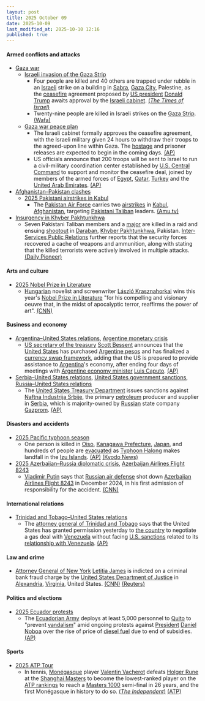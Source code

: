 ```yaml
---
layout: post
title: 2025 October 09
date: 2025-10-09
last_modified_at: 2025-10-10 12:16
published: true
---
```



#### Armed conflicts and attacks

* [Gaza war](https://en.wikipedia.org/wiki/Gaza_war "Gaza war")
  * [Israeli invasion of the Gaza Strip](https://en.wikipedia.org/wiki/Israeli_invasion_of_the_Gaza_Strip "Israeli invasion of the Gaza Strip")
    * Four people are killed and 40 others are trapped under rubble in an [Israeli](https://en.wikipedia.org/wiki/Israel "Israel") strike on a building in [Sabra](https://en.wikipedia.org/wiki/Sabra%2C_Gaza "Sabra, Gaza"), [Gaza City](https://en.wikipedia.org/wiki/Gaza_City "Gaza City"), Palestine, as the [ceasefire](https://en.wikipedia.org/wiki/Ceasefire "Ceasefire") agreement proposed by [US president](https://en.wikipedia.org/wiki/US_president "US president") [Donald Trump](https://en.wikipedia.org/wiki/Donald_Trump "Donald Trump") awaits approval by the [Israeli cabinet](https://en.wikipedia.org/wiki/Israeli_cabinet "Israeli cabinet"). [(*The Times of Israel*)](https://www.timesofisrael.com/liveblog_entry/palestinian-reports-gaza-city-strike-traps-40-under-rubble/)
    * Twenty-nine people are killed in Israeli strikes on the [Gaza Strip](https://en.wikipedia.org/wiki/Gaza_Strip "Gaza Strip"). [(Wafa)](https://english.wafa.ps/Pages/Details/163210)
  * [Gaza war peace plan](https://en.wikipedia.org/wiki/Gaza_war_peace_plan "Gaza war peace plan")
    * The Israeli cabinet formally approves the ceasefire agreement, with the Israeli military given 24 hours to withdraw their troops to the agreed-upon line within Gaza. The [hostage](https://en.wikipedia.org/wiki/Gaza_war_hostage_crisis "Gaza war hostage crisis") and prisoner releases are expected to begin in the coming days. [(AP)](https://apnews.com/article/israel-hamas-hostages-trump-peace-plan-e3d0ce091be56cc29207e566ff1603af)
    * US officials announce that 200 troops will be sent to Israel to run a civil-military coordination center established by [U.S. Central Command](https://en.wikipedia.org/wiki/U.S._Central_Command "U.S. Central Command") to support and monitor the ceasefire deal, joined by members of the armed forces of [Egypt](https://en.wikipedia.org/wiki/Egypt "Egypt"), [Qatar](https://en.wikipedia.org/wiki/Qatar "Qatar"), [Turkey](https://en.wikipedia.org/wiki/Turkey "Turkey") and the [United Arab Emirates](https://en.wikipedia.org/wiki/United_Arab_Emirates "United Arab Emirates"). [(AP)](https://apnews.com/article/mideast-gaza-israel-hamas-us-military-c19caf7b193dbb3bfaf056366f9e2369)
* [Afghanistan–Pakistan clashes](https://en.wikipedia.org/wiki/Afghanistan%E2%80%93Pakistan_clashes_%282024%E2%80%93present%29 "Afghanistan–Pakistan clashes (2024–present)")
  * [2025 Pakistani airstrikes in Kabul](https://en.wikipedia.org/wiki/2025_Pakistani_airstrikes_in_Kabul "2025 Pakistani airstrikes in Kabul")
    * The [Pakistan Air Force](https://en.wikipedia.org/wiki/Pakistan_Air_Force "Pakistan Air Force") carries two [airstrikes](https://en.wikipedia.org/wiki/Airstrike "Airstrike") in [Kabul](https://en.wikipedia.org/wiki/Kabul "Kabul"), [Afghanistan](https://en.wikipedia.org/wiki/Afghanistan "Afghanistan"), targeting [Pakistani Taliban](https://en.wikipedia.org/wiki/Pakistani_Taliban "Pakistani Taliban") leaders. [(Amu.tv)](https://amu.tv/204448/)
* [Insurgency in Khyber Pakhtunkhwa](https://en.wikipedia.org/wiki/Insurgency_in_Khyber_Pakhtunkhwa "Insurgency in Khyber Pakhtunkhwa")
  * Seven Pakistani Taliban members and a [major](https://en.wikipedia.org/wiki/Major_%28rank%29 "Major (rank)") are killed in a raid and ensuing [shootout](https://en.wikipedia.org/wiki/Shootout "Shootout") in [Daraban](https://en.wikipedia.org/wiki/Daraban_Tehsil "Daraban Tehsil"), [Khyber Pakhtunkhwa](https://en.wikipedia.org/wiki/Khyber_Pakhtunkhwa "Khyber Pakhtunkhwa"), Pakistan. [Inter-Services Public Relations](https://en.wikipedia.org/wiki/Inter-Services_Public_Relations "Inter-Services Public Relations") further reports that the security forces recovered a cache of weapons and ammunition, along with stating that the killed terrorists were actively involved in multiple attacks. [(Daily Pioneer)](https://www.dailypioneer.com/2025/world/7-ttp-terrorists-killed-in-northwest-pakistan.html)

#### Arts and culture

* [2025 Nobel Prize in Literature](https://en.wikipedia.org/wiki/2025_Nobel_Prize_in_Literature "2025 Nobel Prize in Literature")
  * [Hungarian](https://en.wikipedia.org/wiki/Hungary "Hungary") novelist and screenwriter [László Krasznahorkai](https://en.wikipedia.org/wiki/L%C3%A1szl%C3%B3_Krasznahorkai "László Krasznahorkai") wins this year's [Nobel Prize in Literature](https://en.wikipedia.org/wiki/Nobel_Prize_in_Literature "Nobel Prize in Literature") "for his compelling and visionary oeuvre that, in the midst of apocalyptic terror, reaffirms the power of art". [(CNN)](https://edition.cnn.com/2025/10/09/style/laszlo-krasznahorkai-nobel-prize-literature-intl)

#### Business and economy

* [Argentina–United States relations](https://en.wikipedia.org/wiki/Argentina%E2%80%93United_States_relations "Argentina–United States relations"), [Argentine monetary crisis](https://en.wikipedia.org/wiki/Argentine_monetary_crisis "Argentine monetary crisis")
  * [US secretary of the treasury](https://en.wikipedia.org/wiki/US_Secretary_of_the_Treasury "US Secretary of the Treasury") [Scott Bessent](https://en.wikipedia.org/wiki/Scott_Bessent "Scott Bessent") announces that the [United States](https://en.wikipedia.org/wiki/United_States "United States") has purchased [Argentine pesos](https://en.wikipedia.org/wiki/Argentine_peso "Argentine peso") and has finalized a [currency swap framework](https://en.wikipedia.org/wiki/Currency_swap "Currency swap"), adding that the US is prepared to provide assistance to [Argentina](https://en.wikipedia.org/wiki/Argentina "Argentina")'s economy, after ending four days of meetings with [Argentine economy minister](https://en.wikipedia.org/wiki/Ministry_of_Economy_%28Argentina%29 "Ministry of Economy (Argentina)") [Luis Caputo](https://en.wikipedia.org/wiki/Luis_Caputo "Luis Caputo"). [(AP)](https://apnews.com/article/trump-bessent-argentina-milei-currency-swap-7432a188e57264f0e5f6c753ddc40879)
* [Serbia–United States relations](https://en.wikipedia.org/wiki/Serbia%E2%80%93United_States_relations "Serbia–United States relations"), [United States government sanctions](https://en.wikipedia.org/wiki/United_States_government_sanctions "United States government sanctions"), [Russia–United States relations](https://en.wikipedia.org/wiki/Russia%E2%80%93United_States_relations "Russia–United States relations")
  * The [United States Treasury Department](https://en.wikipedia.org/wiki/United_States_Treasury_Department "United States Treasury Department") issues sanctions against [Naftna Industrija Srbije](https://en.wikipedia.org/wiki/Naftna_Industrija_Srbije "Naftna Industrija Srbije"), the primary [petroleum](https://en.wikipedia.org/wiki/Petroleum "Petroleum") producer and supplier in [Serbia](https://en.wikipedia.org/wiki/Serbia "Serbia"), which is majority-owned by [Russian](https://en.wikipedia.org/wiki/Russia "Russia") state company [Gazprom](https://en.wikipedia.org/wiki/Gazprom "Gazprom"). [(AP)](https://apnews.com/article/russia-us-serbia-oil-sanctions-7e84f9d0ff3eab8421c6aa90e1f27903)

#### Disasters and accidents

* [2025 Pacific typhoon season](https://en.wikipedia.org/wiki/2025_Pacific_typhoon_season "2025 Pacific typhoon season")
  * One person is killed in [Oiso](https://en.wikipedia.org/wiki/Oiso "Oiso"), [Kanagawa Prefecture](https://en.wikipedia.org/wiki/Kanagawa_Prefecture "Kanagawa Prefecture"), [Japan](https://en.wikipedia.org/wiki/Japan "Japan"), and hundreds of people are [evacuated](https://en.wikipedia.org/wiki/Emergency_evacuation "Emergency evacuation") as [Typhoon Halong](https://en.wikipedia.org/wiki/2025_Pacific_typhoon_season#Typhoon_Halong "2025 Pacific typhoon season") makes landfall in the [Izu Islands](https://en.wikipedia.org/wiki/Izu_Islands "Izu Islands"). [(AP)](https://apnews.com/article/japan-typhoon-heavy-rain-flooding-d2d631f1e521d527f12a34021ea9d138) [(Kyodo News)](https://english.kyodonews.net/articles/-/62474)
* [2025 Azerbaijan–Russia diplomatic crisis](https://en.wikipedia.org/wiki/2025_Azerbaijan%E2%80%93Russia_diplomatic_crisis "2025 Azerbaijan–Russia diplomatic crisis"), [Azerbaijan Airlines Flight 8243](https://en.wikipedia.org/wiki/Azerbaijan_Airlines_Flight_8243 "Azerbaijan Airlines Flight 8243")
  * [Vladimir Putin](https://en.wikipedia.org/wiki/Vladimir_Putin "Vladimir Putin") says that [Russian air defense](https://en.wikipedia.org/wiki/Air_Defence_Troops_of_the_Russian_Ground_Forces "Air Defence Troops of the Russian Ground Forces") shot down [Azerbaijan Airlines Flight 8243](https://en.wikipedia.org/wiki/Azerbaijan_Airlines_Flight_8243 "Azerbaijan Airlines Flight 8243") in December 2024, in his first admission of responsibility for the accident. [(CNN)](https://www.cnn.com/2025/10/09/europe/putin-azerbaijan-jet-crash-intl)

#### International relations

* [Trinidad and Tobago–United States relations](https://en.wikipedia.org/wiki/Trinidad_and_Tobago%E2%80%93United_States_relations "Trinidad and Tobago–United States relations")
  * The [attorney general of Trinidad and Tobago](https://en.wikipedia.org/wiki/Attorney_General_of_Trinidad_and_Tobago "Attorney General of Trinidad and Tobago") says that the United States has granted permission yesterday to [the country](https://en.wikipedia.org/wiki/Trinidad_and_Tobago "Trinidad and Tobago") to negotiate a gas deal with [Venezuela](https://en.wikipedia.org/wiki/Venezuela "Venezuela") without facing [U.S. sanctions](https://en.wikipedia.org/wiki/U.S._sanctions_during_the_Venezuelan_crisis "U.S. sanctions during the Venezuelan crisis") related to its [relationship with Venezuela](https://en.wikipedia.org/wiki/United_States%E2%80%93Venezuela_relations "United States–Venezuela relations"). [(AP)](https://apnews.com/article/trinidad-us-gas-deal-venezuela-af2849a8cbf89b18a76c8d0bc7302850)

#### Law and crime

* [Attorney General of New York](https://en.wikipedia.org/wiki/Attorney_General_of_New_York "Attorney General of New York") [Letitia James](https://en.wikipedia.org/wiki/Letitia_James "Letitia James") is indicted on a criminal bank fraud charge by the [United States Department of Justice](https://en.wikipedia.org/wiki/United_States_Department_of_Justice "United States Department of Justice") in [Alexandria](https://en.wikipedia.org/wiki/Alexandria%2C_Virginia "Alexandria, Virginia"), [Virginia](https://en.wikipedia.org/wiki/Virginia "Virginia"), United States. [(CNN)](https://www.cnn.com/2025/10/09/politics/letitia-james-grand-jury-trump-indictment) [(Reuters)](https://www.reuters.com/world/new-york-ag-james-trump-foe-indicted-bank-fraud-2025-10-09/)

#### Politics and elections

* [2025 Ecuador protests](https://en.wikipedia.org/wiki/2025_Ecuador_protests "2025 Ecuador protests")
  * The [Ecuadorian Army](https://en.wikipedia.org/wiki/Ecuadorian_Army "Ecuadorian Army") deploys at least 5,000 personnel to [Quito](https://en.wikipedia.org/wiki/Quito "Quito") to "prevent [vandalism](https://en.wikipedia.org/wiki/Vandalism "Vandalism")" amid ongoing protests against [President](https://en.wikipedia.org/wiki/President_of_Ecuador "President of Ecuador") [Daniel Noboa](https://en.wikipedia.org/wiki/Daniel_Noboa "Daniel Noboa") over the rise of price of [diesel fuel](https://en.wikipedia.org/wiki/Diesel_fuel "Diesel fuel") due to end of subsidies. [(AP)](https://apnews.com/article/ecuador-protests-noboa-fuel-indigenous-07848c366809b50c7b76fc425d3c38dd)

#### Sports

* [2025 ATP Tour](https://en.wikipedia.org/wiki/2025_ATP_Tour "2025 ATP Tour")
  * In tennis, [Monégasque](https://en.wikipedia.org/wiki/Monaco "Monaco") player [Valentin Vacherot](https://en.wikipedia.org/wiki/Valentin_Vacherot "Valentin Vacherot") defeats [Holger Rune](https://en.wikipedia.org/wiki/Holger_Rune "Holger Rune") at the [Shanghai Masters](https://en.wikipedia.org/wiki/Shanghai_Masters_%28tennis%29 "Shanghai Masters (tennis)") to become the lowest-ranked player on the [ATP rankings](https://en.wikipedia.org/wiki/ATP_rankings "ATP rankings") to reach a [Masters 1000](https://en.wikipedia.org/wiki/ATP_Masters_1000_tournaments "ATP Masters 1000 tournaments") semi-final in 26 years, and the first Monégasque in history to do so. [(*The Independent*)](https://www.independent.co.uk/sport/tennis/valentin-vacherot-holger-rune-shanghai-masters-result-b2842380.html) [(ATP)](https://www.atptour.com/en/news/rune-vacherot-shanghai-2025-qf)
